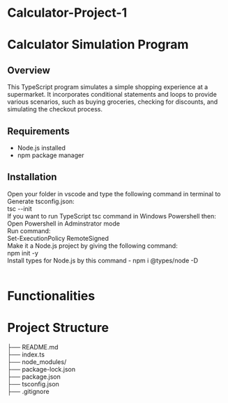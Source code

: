 # Calculator-Project-1

# Calculator Simulation Program

## Overview

This TypeScript program simulates a simple shopping experience at a supermarket. It incorporates conditional statements and loops to provide various scenarios, such as buying groceries, checking for discounts, and simulating the checkout process.

## Requirements

- Node.js installed<br>
- npm package manager<br>

## Installation

Open your folder in vscode and type the following command in terminal to Generate tsconfig.json: <br>
tsc --init<br>
If you want to run TypeScript tsc command in Windows Powershell then:<br>
Open Powershell in Adminstrator mode<br>
Run command:<br>
Set-ExecutionPolicy RemoteSigned<br>
Make it a Node.js project by giving the following command:<br>
npm init -y<br>
Install types for Node.js by this command - npm i @types/node -D<br>
<br>
# Functionalities

# Project Structure

├── README.md<br>
├── index.ts<br>
├── node_modules/<br>
├── package-lock.json<br>
├── package.json<br>
├── tsconfig.json<br>
├── .gitignore<br>


<br>
